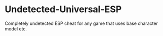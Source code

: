 # Undetected-Universal-ESP
Completely undetected ESP cheat for any game that uses base character model etc.

